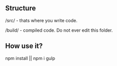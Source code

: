 Structure
-----------
/src/ - thats where you write code.

/build/ - compiled code. Do not ever edit this folder.


How use it?
------------
npm install || npm i
gulp
